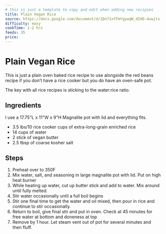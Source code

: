 ```yaml
---
# this is just a template to copy and edit when adding new recipies
title: Plain Vegan Rice
source: https://docs.google.com/document/d/1Dn71xfFmYgywqW_dIdO-4uwjts-Tgw8mRhsBGtyzzxk/edit?usp=drive_link
difficulty: easy
cookTime: 1-2 hrs
feeds: 35
price: 
---
```


# Plain Vegan Rice

This is just a plain oven baked rice recipe to use alongside the red beans recipe if you don’t have a rice cooker but you do have an oven-safe pot.

The key with all rice recipes is sticking to the water:rice ratio.

## Ingredients

I use a 17.75"L x 11"W x 9"H Magnalite pot with lid and everything fits.

- 3.5 lbs/10 rice cooker cups of extra-long-grain enriched rice
- 14 cups of water
- 2 stick of vegan butter
- 2.5 tbsp of coarse kosher salt

## Steps

1. Preheat over to 350F
2. Mix water, salt, and seasoning in large magnalite pot with lid. Put on high heat burner
3. While heating up water, cut up butter stick and add to water. Mix around until fully melted.
4. Stir water occasionally until a full boil begins
5. Stir one final time to get the water and oil mixed, then pour in rice and continue to stir occasionally.
6. Return to boil, give final stir and put in oven. Check at 45 minutes for free water at bottom and doneness at top
7. Remove by 1 hour. Let steam vent out of pot for several minutes and then fluff.
